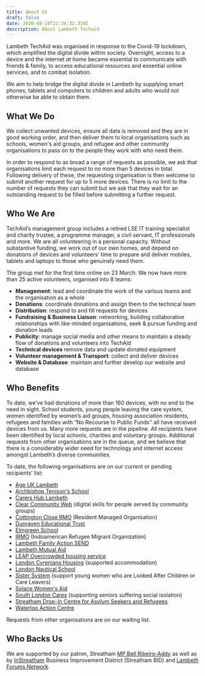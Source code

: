 ```yaml
---
title: About Us
draft: false
date: 2020-08-24T21:34:32.319Z
description: About Lambeth Techaid
---
```

Lambeth TechAid was organised in response to the Covid-19 lockdown, which amplified the digital divide within society.   Overnight, access to a device and the internet *at home* became essential to communicate with friends & family, to access educational resources and essential online services, and to combat isolation.  

We aim to help bridge the digital divide in Lambeth by supplying smart phones, tablets and computers to children and adults who would not otherwise be able to obtain them.  

## What We Do

We collect unwanted devices, ensure all data is removed and they are in good working order, and then deliver them to local organisations such as schools, women's aid groups, and refugee and other community organisations to pass on to the people they work with who need them.

In order to respond to as broad a range of requests as possible, we ask that organisations limit each request to no more than 5 devices in total.  Following delivery of these, the requesting organisation is then welcome to submit another request for up to 5 more devices.  There is no limit to the number of requests they can submit but we ask that they wait for an outstanding request to be filled before submitting a further request.

## Who We Are

TechAid’s management group includes a retired LSE IT training specialist and charity trustee, a programme manager, a civil servant, IT professionals and more. We are all volunteering in a personal capacity.  Without substantive funding, we work out of our own homes, and depend on donations of devices and volunteers’ time to prepare and deliver mobiles, tablets and laptops to those who genuinely need them.  

The group met for the first time online on 23 March.  We now have more than 25 active volunteers, organised into 8 teams: 

* **Management:** lead and coordinate the work of the various teams and the organisation as a whole
* **Donations**: coordinate donations and assign them to the technical team
* **Distribution**: respond to and fill requests for devices
* **Fundraising & Business Liaison**: networking, building collaborative relationships with like-minded organisations, seek & pursue funding and donation leads
* **Publicity**: manage social media and other means to maintain a steady flow of donations and volunteers into TechAid
* **Technical devices** remove data and update donated equipment
* **Volunteer management & Transport**: collect and deliver devices
* **Website & Database**: maintain and further develop our website and database

## Who Benefits

To date, we’ve had donations of more than 160 devices, with no end to the need in sight. School students, young people leaving the care system, women identified by women’s aid groups, housing association residents, refugees and families with “No Recourse to Public Funds’’ all have received devices from us. Many more requests are in the pipeline. All recipients have been identified by local schools, charities and voluntary groups. Additional requests from other organisations are in the queue, and we believe that there is a considerably wider need for technology and internet access amongst Lambeth’s diverse communities.

To date, the following organisations are on our current or pending recipients’ list:

* [Age UK Lambeth](https://www.ageuklambeth.org)
* [Archbishop Tenison's School](https://www.tenisons.com/)
* [Carers Hub Lambeth](https://www.carershub.org.uk/)
* [Clear Community Web](http://www.clearcommunityweb.co.uk) (digital skills for people served by community groups)
* [Cottington Close RMO](https://www.cottingtonclosermo.com/) (Resident Managed Organisation)
* [Dunraven Educational Trust](https://lambeth-techaid.ju.ma/dashboard/organisations/14)
* [Elmgreen School](https://www.the-elmgreen-school.org.uk/)
* [IRMO](http://irmo.org.uk) (Indoamerican Refugee Migrant Organization)
* [Lambeth Family Action SEND](https://www.family-action.org.uk/what-we-do/children-families/send/lambeth-pes/)
* [Lambeth Mutual Aid](https://www.lambethmutualaid.co.uk/)
* [LEAP Overcrowded housing service](http://leaplambeth.org.uk)
* [London Cyrenians Housing](https://www.cyrenians.org/) (supported accommodation)
* [London Nautical School](https://lns.org.uk/)
* [Sister System](https://sistersystem.org/) (support young women who are Looked After Children or Care Leavers)
* [Solace Women's Aid](https://www.solacewomensaid.org/)
* [South London Cares](https://southlondoncares.org.uk/home) (supporting seniors suffering social isolation)
* [Streatham Drop-In Centre for Asylum Seekers and Refugees](http://streathamdropin.org.uk/)
* [Waterloo Action Centre](http://www.waterlooactioncentre.co.uk/)

Requests from other organisations are on our waiting list.

## Who Backs Us

We are supported by our patron, Streatham [MP Bell Ribeiro-Addy](https://bellribeiroaddy.com/) as well as by [InStreatham](https://www.instreatham.com/) Business Improvement District (Streatham BID) and [Lambeth Forums Network](https://www.lambeth.gov.uk/elections-and-council/lambeth-forum-network-lfn).